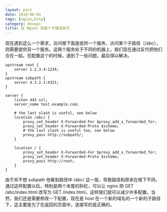 ```yaml
---
layout: post
date: 2018-06-01
tags: [nginx,http]
category: devops
title: 在 Nginx 将某个子路径反代
---
```


现在遇到这么一个需求，访问根下面是提供一个服务，访问某个子路径（/abc），则需要提供另一个服务。这两个服务处于不同的机器上，我们现在通过反代把他们合在一起。在配置这个的时候，遇到了一些问题，最后得以解决。

```
upstream root {
    server 1.2.3.4:1234;
}
upstream subpath {
    server 4.3.2.1:4321;
}

server {
    listen 443 ssl;
    server_name test.example.com;

    # the last slash is useful, see below
    location /abc/ {
        proxy_set_header X-Forwarded-For $proxy_add_x_forwarded_for;
        proxy_set_header X-Forwarded-Proto $scheme;
        # the last slash is useful too, see below
        proxy_pass http://subpath/;
    }

    location / {
        proxy_set_header X-Forwarded-For $proxy_add_x_forwarded_for;
        proxy_set_header X-Forwarded-Proto $scheme;
        proxy_pass http://root;
    }
}
```

由于并不想 subpath 他看到路径中 /abc/ 这一层，导致路径和原来在根下不同，通过这样配置以后，特别是两个末尾的斜杠，可以让 nginx 把 GET /abc/index.html 改写为 GET /index.html，这样我们就可以减少许多配置。当然，我们还是需要修改一下配置，现在是 host 在一个新的域名的一个新的子路径下，这主要是为了在返回的页面中，连接写的是正确的。
